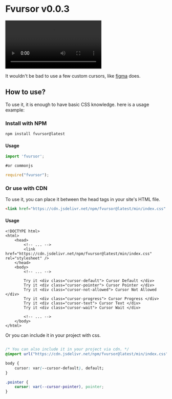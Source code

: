 # Fvursor v0.0.3

![Preview Video](https://cdn.jsdelivr.net/gh/ahmetcanisik/fvursor/media/preview.webm)

It wouldn't be bad to use a few custom cursors, like [figma](https://figma.com) does.

## How to use?

To use it, it is enough to have basic CSS knowledge. here is a usage example:

### Install with NPM

```bash
npm install fvursor@latest
```

#### Usage

```jsx
import 'fvursor';

#or commonjs

require("fvursor");
```

### Or use with CDN

To use it, you can place it between the head tags in your site's HTML file.
```html
<link href="https://cdn.jsdelivr.net/npm/fvursor@latest/min/index.css" rel="stylesheet" />
```

#### Usage

```
<!DOCTYPE html>
<html>
    <head>
        <!-- ... -->
        <link href="https://cdn.jsdelivr.net/npm/fvursor@latest/min/index.css" rel="stylesheet" />
    </head>
    <body>
        <!-- ... -->

        Try it <div class="cursor-default"> Cursor Default </div>
        Try it <div class="cursor-pointer"> Cursor Pointer </div>
        Try it <div class="cursor-not-allowed"> Cursor Not Allowed </div>
        Try it <div class="cursor-progress"> Cursor Progress </div>
        Try it <div class="cursor-text"> Cursor Text </div>
        Try it <div class="cursor-wait"> Cursor Wait </div>

        <!-- ... -->
    </body>
</html>
```

Or you can include it in your project with css.
```css

/* You can also include it in your project via cdn. */
@import url("https://cdn.jsdelivr.net/npm/fvursor@latest/min/index.css")

body {
    cursor: var(--cursor-default), default;
}

.pointer {
    cursor: var(--cursor-pointer), pointer;
}
```